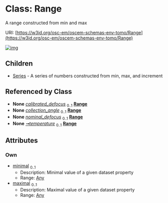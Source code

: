
# Class: Range

A range constructed from min and max

URI: [https://w3id.org/osc-em/oscem-schemas-env-tomo/Range](https://w3id.org/osc-em/oscem-schemas-env-tomo/Range)


[![img](https://yuml.me/diagram/nofunky;dir:TB/class/[Series],[Any]<maximal%200..1-++[Range],[Any]<minimal%200..1-++[Range],[Acquisition]++-%20calibrated_defocus%200..1>[Range],[Detector]++-%20collection_angle%200..1>[Range],[Acquisition]++-%20nominal_defocus%200..1>[Range],[Acquisition]++-%20temperature%200..1>[Range],[Range]^-[Series],[Detector],[Any],[Acquisition])](https://yuml.me/diagram/nofunky;dir:TB/class/[Series],[Any]<maximal%200..1-++[Range],[Any]<minimal%200..1-++[Range],[Acquisition]++-%20calibrated_defocus%200..1>[Range],[Detector]++-%20collection_angle%200..1>[Range],[Acquisition]++-%20nominal_defocus%200..1>[Range],[Acquisition]++-%20temperature%200..1>[Range],[Range]^-[Series],[Detector],[Any],[Acquisition])

## Children

 * [Series](Series.md) - A series of numbers constructed from min, max, and increment

## Referenced by Class

 *  **None** *[calibrated_defocus](calibrated_defocus.md)*  <sub>0..1</sub>  **[Range](Range.md)**
 *  **None** *[collection_angle](collection_angle.md)*  <sub>0..1</sub>  **[Range](Range.md)**
 *  **None** *[nominal_defocus](nominal_defocus.md)*  <sub>0..1</sub>  **[Range](Range.md)**
 *  **None** *[➞temperature](temperature_range.md)*  <sub>0..1</sub>  **[Range](Range.md)**

## Attributes


### Own

 * [minimal](minimal.md)  <sub>0..1</sub>
     * Description: Minimal value of a given dataset property
     * Range: [Any](Any.md)
 * [maximal](maximal.md)  <sub>0..1</sub>
     * Description: Maximal value of a given dataset property
     * Range: [Any](Any.md)
